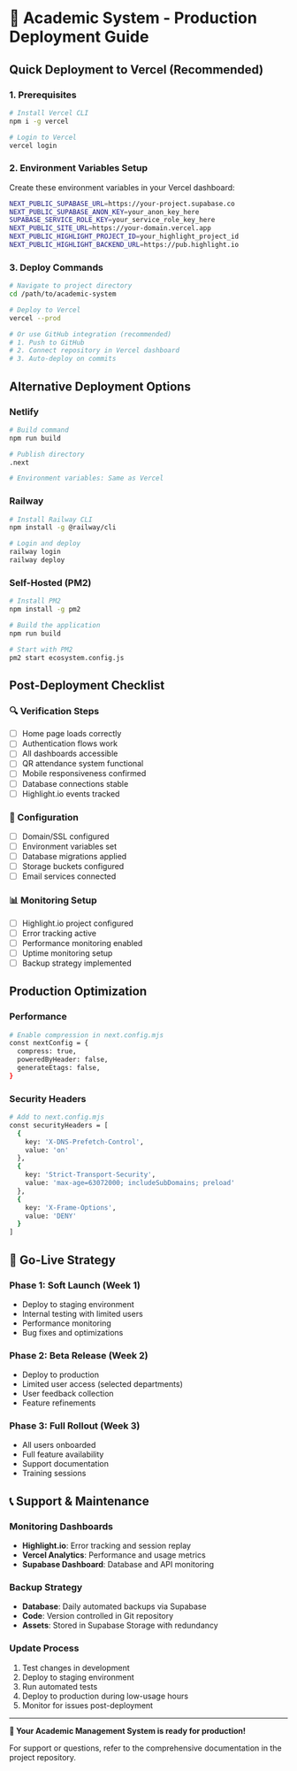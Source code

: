 # 🚀 Academic System - Production Deployment Guide

## Quick Deployment to Vercel (Recommended)

### 1. Prerequisites
```bash
# Install Vercel CLI
npm i -g vercel

# Login to Vercel
vercel login
```

### 2. Environment Variables Setup
Create these environment variables in your Vercel dashboard:

```bash
NEXT_PUBLIC_SUPABASE_URL=https://your-project.supabase.co
NEXT_PUBLIC_SUPABASE_ANON_KEY=your_anon_key_here
SUPABASE_SERVICE_ROLE_KEY=your_service_role_key_here
NEXT_PUBLIC_SITE_URL=https://your-domain.vercel.app
NEXT_PUBLIC_HIGHLIGHT_PROJECT_ID=your_highlight_project_id
NEXT_PUBLIC_HIGHLIGHT_BACKEND_URL=https://pub.highlight.io
```

### 3. Deploy Commands
```bash
# Navigate to project directory
cd /path/to/academic-system

# Deploy to Vercel
vercel --prod

# Or use GitHub integration (recommended)
# 1. Push to GitHub
# 2. Connect repository in Vercel dashboard
# 3. Auto-deploy on commits
```

## Alternative Deployment Options

### Netlify
```bash
# Build command
npm run build

# Publish directory
.next

# Environment variables: Same as Vercel
```

### Railway
```bash
# Install Railway CLI
npm install -g @railway/cli

# Login and deploy
railway login
railway deploy
```

### Self-Hosted (PM2)
```bash
# Install PM2
npm install -g pm2

# Build the application
npm run build

# Start with PM2
pm2 start ecosystem.config.js
```

## Post-Deployment Checklist

### 🔍 Verification Steps
- [ ] Home page loads correctly
- [ ] Authentication flows work
- [ ] All dashboards accessible
- [ ] QR attendance system functional
- [ ] Mobile responsiveness confirmed
- [ ] Database connections stable
- [ ] Highlight.io events tracked

### 🔧 Configuration
- [ ] Domain/SSL configured
- [ ] Environment variables set
- [ ] Database migrations applied
- [ ] Storage buckets configured
- [ ] Email services connected

### 📊 Monitoring Setup
- [ ] Highlight.io project configured
- [ ] Error tracking active
- [ ] Performance monitoring enabled
- [ ] Uptime monitoring setup
- [ ] Backup strategy implemented

## Production Optimization

### Performance
```bash
# Enable compression in next.config.mjs
const nextConfig = {
  compress: true,
  poweredByHeader: false,
  generateEtags: false,
}
```

### Security Headers
```bash
# Add to next.config.mjs
const securityHeaders = [
  {
    key: 'X-DNS-Prefetch-Control',
    value: 'on'
  },
  {
    key: 'Strict-Transport-Security',
    value: 'max-age=63072000; includeSubDomains; preload'
  },
  {
    key: 'X-Frame-Options',
    value: 'DENY'
  }
]
```

## 🎯 Go-Live Strategy

### Phase 1: Soft Launch (Week 1)
- Deploy to staging environment
- Internal testing with limited users
- Performance monitoring
- Bug fixes and optimizations

### Phase 2: Beta Release (Week 2)
- Deploy to production
- Limited user access (selected departments)
- User feedback collection
- Feature refinements

### Phase 3: Full Rollout (Week 3)
- All users onboarded
- Full feature availability
- Support documentation
- Training sessions

## 📞 Support & Maintenance

### Monitoring Dashboards
- **Highlight.io**: Error tracking and session replay
- **Vercel Analytics**: Performance and usage metrics
- **Supabase Dashboard**: Database and API monitoring

### Backup Strategy
- **Database**: Daily automated backups via Supabase
- **Code**: Version controlled in Git repository
- **Assets**: Stored in Supabase Storage with redundancy

### Update Process
1. Test changes in development
2. Deploy to staging environment
3. Run automated tests
4. Deploy to production during low-usage hours
5. Monitor for issues post-deployment

---

**🎉 Your Academic Management System is ready for production!**

For support or questions, refer to the comprehensive documentation in the project repository.
